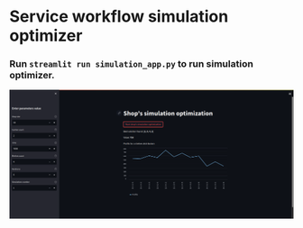 # Service workflow simulation optimizer

### Run `streamlit run simulation_app.py` to run simulation optimizer.

![Simulation controller example](https://github.com/hbm99/service-workflow-simulation-optimizer/blob/integration/example.png)

